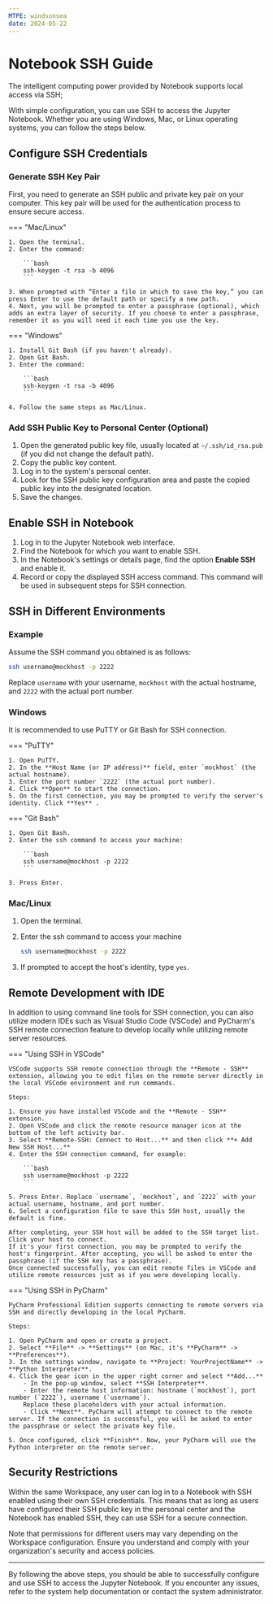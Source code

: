 ```yaml
---
MTPE: windsonsea
date: 2024-05-22
---
```


# Notebook SSH Guide

The intelligent computing power provided by Notebook supports local access via SSH;

With simple configuration, you can use SSH to access the Jupyter Notebook.
Whether you are using Windows, Mac, or Linux operating systems, you can follow the steps below.

## Configure SSH Credentials

### Generate SSH Key Pair

First, you need to generate an SSH public and private key pair on your computer. This key pair will be used for the authentication process to ensure secure access.

=== "Mac/Linux"

    1. Open the terminal.
    2. Enter the command:

        ```bash
        ssh-keygen -t rsa -b 4096
        ```

    3. When prompted with “Enter a file in which to save the key,” you can press Enter to use the default path or specify a new path.
    4. Next, you will be prompted to enter a passphrase (optional), which adds an extra layer of security. If you choose to enter a passphrase, remember it as you will need it each time you use the key.

=== "Windows"

    1. Install Git Bash (if you haven't already).
    2. Open Git Bash.
    3. Enter the command:

        ```bash
        ssh-keygen -t rsa -b 4096
        ```

    4. Follow the same steps as Mac/Linux.

### Add SSH Public Key to Personal Center (Optional)

1. Open the generated public key file, usually located at `~/.ssh/id_rsa.pub` (if you did not change the default path).
2. Copy the public key content.
3. Log in to the system's personal center.
4. Look for the SSH public key configuration area and paste the copied public key into the designated location.
5. Save the changes.

## Enable SSH in Notebook

1. Log in to the Jupyter Notebook web interface.
2. Find the Notebook for which you want to enable SSH.
3. In the Notebook's settings or details page, find the option **Enable SSH** and enable it.
4. Record or copy the displayed SSH access command. This command will be used in subsequent steps for SSH connection.

## SSH in Different Environments

### Example

Assume the SSH command you obtained is as follows:

```bash
ssh username@mockhost -p 2222
```

Replace `username` with your username, `mockhost` with the actual hostname, and `2222` with the actual port number.

### Windows

It is recommended to use PuTTY or Git Bash for SSH connection.

=== "PuTTY"
  
    1. Open PuTTY.
    2. In the **Host Name (or IP address)** field, enter `mockhost` (the actual hostname).
    3. Enter the port number `2222` (the actual port number).
    4. Click **Open** to start the connection.
    5. On the first connection, you may be prompted to verify the server's identity. Click **Yes** .

=== "Git Bash"
  
    1. Open Git Bash.
    2. Enter the ssh command to access your machine:

        ```bash
        ssh username@mockhost -p 2222
        ```

    3. Press Enter.

### Mac/Linux

1. Open the terminal.
2. Enter the ssh command to access your machine

    ```bash
    ssh username@mockhost -p 2222
    ```

3. If prompted to accept the host's identity, type `yes`.

## Remote Development with IDE

In addition to using command line tools for SSH connection, you can also utilize modern IDEs such as Visual Studio Code (VSCode) and PyCharm's SSH remote connection feature to develop locally while utilizing remote server resources.

=== "Using SSH in VSCode"

    VSCode supports SSH remote connection through the **Remote - SSH** extension, allowing you to edit files on the remote server directly in the local VSCode environment and run commands.

    Steps:

    1. Ensure you have installed VSCode and the **Remote - SSH** extension.
    2. Open VSCode and click the remote resource manager icon at the bottom of the left activity bar.
    3. Select **Remote-SSH: Connect to Host...** and then click **+ Add New SSH Host...**
    4. Enter the SSH connection command, for example:

        ```bash
        ssh username@mockhost -p 2222
        ```

    5. Press Enter. Replace `username`, `mockhost`, and `2222` with your actual username, hostname, and port number.
    6. Select a configuration file to save this SSH host, usually the default is fine.

    After completing, your SSH host will be added to the SSH target list. Click your host to connect.
    If it's your first connection, you may be prompted to verify the host's fingerprint. After accepting, you will be asked to enter the passphrase (if the SSH key has a passphrase).
    Once connected successfully, you can edit remote files in VSCode and utilize remote resources just as if you were developing locally.

=== "Using SSH in PyCharm"

    PyCharm Professional Edition supports connecting to remote servers via SSH and directly developing in the local PyCharm.

    Steps:

    1. Open PyCharm and open or create a project.
    2. Select **File** -> **Settings** (on Mac, it's **PyCharm** -> **Preferences**).
    3. In the settings window, navigate to **Project: YourProjectName** -> **Python Interpreter**.
    4. Click the gear icon in the upper right corner and select **Add...**
        - In the pop-up window, select **SSH Interpreter**.
        - Enter the remote host information: hostname (`mockhost`), port number (`2222`), username (`username`).
        Replace these placeholders with your actual information.
        - Click **Next**. PyCharm will attempt to connect to the remote server. If the connection is successful, you will be asked to enter the passphrase or select the private key file.

    5. Once configured, click **Finish**. Now, your PyCharm will use the Python interpreter on the remote server.

## Security Restrictions

Within the same Workspace, any user can log in to a Notebook with SSH enabled using their own SSH credentials.
This means that as long as users have configured their SSH public key in the personal center and the Notebook has enabled SSH, they can use SSH for a secure connection.

Note that permissions for different users may vary depending on the Workspace configuration. Ensure you understand and comply with your organization's security and access policies.

---

By following the above steps, you should be able to successfully configure and use SSH to access the Jupyter Notebook. If you encounter any issues, refer to the system help documentation or contact the system administrator.
